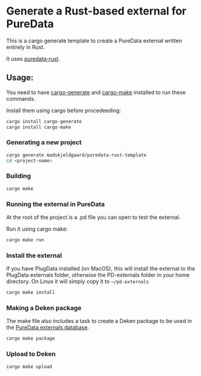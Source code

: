 # Generate a Rust-based external for PureData

This is a cargo generate template to create a PureData external written entirely in Rust.

It uses [puredata-rust](https://github.com/x37v/puredata-rust).

## Usage:

You need to have [cargo-generate](https://github.com/cargo-generate/cargo-generate) and [cargo-make](https://github.com/sagiegurari/cargo-make) installed to run these commands.

Install them using cargo before procedeeding:
    
```bash
cargo install cargo-generate
cargo install cargo-make
```

### Generating a new project

```bash
cargo generate madskjeldgaard/puredata-rust-template
cd <project-name>
```

### Building

```bash
cargo make
```

### Running the external in PureData

At the root of the project is a .pd file you can open to test the external.

Run it using cargo make:

```bash
cargo make run
```

### Install the external

If you have PlugData installed (on MacOS), this will install the external to the PlugData externals folder, otherwise the PD-externals folder in your home directory. On Linux it will simply copy it to `~/pd-externals`

```bash
cargo make install
```

### Making a Deken package

The make file also includes a task to create a Deken package to be used in the [PureData externals database](https://deken.puredata.info/).

```bash
cargo make package
```

### Upload to Deken

```bash
cargo make upload
```
